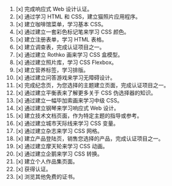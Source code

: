 1. [x] 完成响应式 Web 设计认证。
2. [x] 通过学习 HTML 和 CSS，建立猫照片应用程序。
3. [x] 建立咖啡馆菜单，学习基本 CSS。
4. [x] 通过建立一套彩色标记笔来学习 CSS 颜色。
5. [x] 建立注册表单，学习 HTML 表格。
6. [x] 建立调查表，完成认证项目之一。
7. [x] 通过建立 Rothko 画来学习 CSS 盒模型。
8. [x] 通过建立照片库，学习 CSS Flexbox。
9. [x] 建立营养标签，学习排版。
10. [x] 通过建立问答游戏来学习无障碍设计。
11. [x] 完成纪念页，为您选择的主题建立页面，完成认证项目之一。
12. [x] 通过建立平衡表来了解更多关于 CSS 伪选择器的知识。
13. [x] 通过建立一幅毕加索画来学习中级 CSS。
14. [x] 通过建立钢琴来学习响应式 Web 设计。
15. [x] 建立技术文档页面，作为特定主题的指导或参考。
16. [x] 通过建立城市天际线来学习 CSS 变量。
17. [x] 通过建立杂志来学习 CSS 网格。
18. [x] 建立产品登陆页，销售您选择的产品，完成认证项目之一。
19. [x] 通过建立摩天轮来学习 CSS 动画。
20. [x] 通过建立企鹅来学习 CSS 转换。
21. [x] 建立个人作品集页面。
22. [x] 获得认证。
23. [x] 浏览其他免费的证书。
